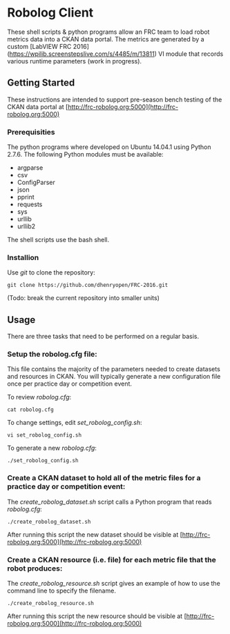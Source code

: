 # Robolog Client

These shell scripts & python programs allow an FRC team to load robot metrics data into a CKAN data portal. The metrics are generated by a custom [LabVIEW FRC 2016] (https://wpilib.screenstepslive.com/s/4485/m/13811) VI module that records various runtime parameters (work in progress).

## Getting Started

These instructions are intended to support pre-season bench testing of the CKAN data portal at [http://frc-robolog.org:5000](http://frc-robolog.org:5000)

### Prerequisities

The python programs where developed on Ubuntu 14.04.1 using Python 2.7.6.  The following Python modules must be available:

* argparse
* csv
* ConfigParser
* json
* pprint
* requests
* sys
* urllib
* urllib2

The shell scripts use the bash shell.

### Installion

Use _git_ to clone the repository: 

```
git clone https://github.com/dhenryopen/FRC-2016.git
```

(Todo: break the current repository into smaller units)

## Usage

There are three tasks that need to be performed on a regular basis.

### Setup the robolog.cfg file:

This file contains the majority of the parameters needed to create datasets and resources in CKAN.  You will typically generate a new configuration file once per practice day or competition event.

To review *robolog.cfg*:

```
cat robolog.cfg
```

To change settings, edit *set_robolog_config.sh*:

```
vi set_robolog_config.sh
```

To generate a new *robolog.cfg*:

```
./set_robolog_config.sh
```

### Create a CKAN dataset to hold all of the metric files for a practice day or competition event:

The *create_robolog_dataset.sh* script calls a Python program that reads *robolog.cfg*:

```
./create_robolog_dataset.sh
```

After running this script the new dataset should be visible at [http://frc-robolog.org:5000](http://frc-robolog.org:5000)

### Create a CKAN resource (i.e. file) for each metric file that the robot produces:

The *create_robolog_resource.sh* script gives an example of how to use the command line to specify the filename.  

```
./create_robolog_resource.sh
```

After running this script the new resource should be visible at [http://frc-robolog.org:5000](http://frc-robolog.org:5000)

